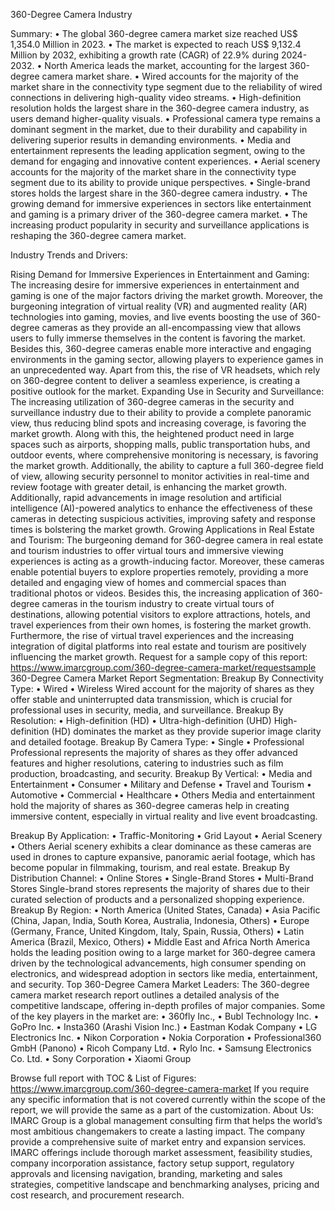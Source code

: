 360-Degree Camera Industry 

Summary:
•	The global 360-degree camera market size reached US$ 1,354.0 Million in 2023.
•	The market is expected to reach US$ 9,132.4 Million by 2032, exhibiting a growth rate (CAGR) of 22.9% during 2024-2032.
•	North America leads the market, accounting for the largest 360-degree camera market share.
•	Wired accounts for the majority of the market share in the connectivity type segment due to the reliability of wired connections in delivering high-quality video streams. 
•	High-definition resolution holds the largest share in the 360-degree camera industry, as users demand higher-quality visuals.
•	Professional camera type remains a dominant segment in the market, due to their durability and capability in delivering superior results in demanding environments.
•	Media and entertainment represents the leading application segment, owing to the demand for engaging and innovative content experiences.
•	Aerial scenery accounts for the majority of the market share in the connectivity type segment due to its ability to provide unique perspectives. 
•	Single-brand stores holds the largest share in the 360-degree camera industry.
•	The growing demand for immersive experiences in sectors like entertainment and gaming is a primary driver of the 360-degree camera market.
•	The increasing product popularity in security and surveillance applications is reshaping the 360-degree camera market.
 

Industry Trends and Drivers:

Rising Demand for Immersive Experiences in Entertainment and Gaming: The increasing desire for immersive experiences in entertainment and gaming is one of the major factors driving the market growth. Moreover, the burgeoning integration of virtual reality (VR) and augmented reality (AR) technologies into gaming, movies, and live events boosting the use of 360-degree cameras as they provide an all-encompassing view that allows users to fully immerse themselves in the content is favoring the market. Besides this, 360-degree cameras enable more interactive and engaging environments in the gaming sector, allowing players to experience games in an unprecedented way. Apart from this, the rise of VR headsets, which rely on 360-degree content to deliver a seamless experience, is creating a positive outlook for the market.
Expanding Use in Security and Surveillance: The increasing utilization of 360-degree cameras in the security and surveillance industry due to their ability to provide a complete panoramic view, thus reducing blind spots and increasing coverage, is favoring the market growth. Along with this, the heightened product need in large spaces such as airports, shopping malls, public transportation hubs, and outdoor events, where comprehensive monitoring is necessary, is favoring the market growth. Additionally, the ability to capture a full 360-degree field of view, allowing security personnel to monitor activities in real-time and review footage with greater detail, is enhancing the market growth. Additionally, rapid advancements in image resolution and artificial intelligence (AI)-powered analytics to enhance the effectiveness of these cameras in detecting suspicious activities, improving safety and response times is bolstering the market growth.
Growing Applications in Real Estate and Tourism: The burgeoning demand for 360-degree camera in real estate and tourism industries to offer virtual tours and immersive viewing experiences is acting as a growth-inducing factor. Moreover, these cameras enable potential buyers to explore properties remotely, providing a more detailed and engaging view of homes and commercial spaces than traditional photos or videos. Besides this, the increasing application of 360-degree cameras in the tourism industry to create virtual tours of destinations, allowing potential visitors to explore attractions, hotels, and travel experiences from their own homes, is fostering the market growth. Furthermore, the rise of virtual travel experiences and the increasing integration of digital platforms into real estate and tourism are positively influencing the market growth.
Request for a sample copy of this report: https://www.imarcgroup.com/360-degree-camera-market/requestsample 
360-Degree Camera Market Report Segmentation:
Breakup By Connectivity Type:
•	Wired
•	Wireless
Wired account for the majority of shares as they offer stable and uninterrupted data transmission, which is crucial for professional uses in security, media, and surveillance. 
Breakup By Resolution:
•	High-definition (HD)
•	Ultra-high-definition (UHD)
High-definition (HD) dominates the market as they provide superior image clarity and detailed footage. 
Breakup By Camera Type:
•	Single
•	Professional
Professional represents the majority of shares as they offer advanced features and higher resolutions, catering to industries such as film production, broadcasting, and security.
Breakup By Vertical:
•	Media and Entertainment
•	Consumer
•	Military and Defense
•	Travel and Tourism
•	Automotive
•	Commercial
•	Healthcare
•	Others
Media and entertainment hold the majority of shares as 360-degree cameras help in creating immersive content, especially in virtual reality and live event broadcasting.
 
Breakup By Application:
•	Traffic-Monitoring
•	Grid Layout
•	Aerial Scenery
•	Others
Aerial scenery exhibits a clear dominance as these cameras are used in drones to capture expansive, panoramic aerial footage, which has become popular in filmmaking, tourism, and real estate. 
Breakup By Distribution Channel:
•	Online Stores
•	Single-Brand Stores
•	Multi-Brand Stores
Single-brand stores represents the majority of shares due to their curated selection of products and a personalized shopping experience.
Breakup By Region:
•	North America (United States, Canada)
•	Asia Pacific (China, Japan, India, South Korea, Australia, Indonesia, Others)
•	Europe (Germany, France, United Kingdom, Italy, Spain, Russia, Others)
•	Latin America (Brazil, Mexico, Others)
•	Middle East and Africa
North America holds the leading position owing to a large market for 360-degree camera driven by the technological advancements, high consumer spending on electronics, and widespread adoption in sectors like media, entertainment, and security. 
Top 360-Degree Camera Market Leaders: 
The 360-degree camera market research report outlines a detailed analysis of the competitive landscape, offering in-depth profiles of major companies. 
Some of the key players in the market are:
•	360fly Inc., 
•	Bubl Technology Inc.
•	GoPro Inc.
•	Insta360 (Arashi Vision Inc.) 
•	Eastman Kodak Company
•	LG Electronics Inc.
•	Nikon Corporation
•	Nokia Corporation
•	Professional360 GmbH (Panono)
•	Ricoh Company Ltd.
•	Rylo Inc.
•	Samsung Electronics Co. Ltd.
•	Sony Corporation
•	Xiaomi Group
 
Browse full report with TOC & List of Figures: https://www.imarcgroup.com/360-degree-camera-market
If you require any specific information that is not covered currently within the scope of the report, we will provide the same as a part of the customization.
About Us:
IMARC Group is a global management consulting firm that helps the world’s most ambitious changemakers to create a lasting impact. The company provide a comprehensive suite of market entry and expansion services. IMARC offerings include thorough market assessment, feasibility studies, company incorporation assistance, factory setup support, regulatory approvals and licensing navigation, branding, marketing and sales strategies, competitive landscape and benchmarking analyses, pricing and cost research, and procurement research.
